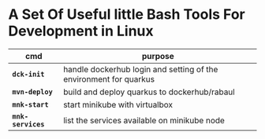 # A Set Of Useful little Bash Tools For Development in Linux 


| cmd | purpose |
| --- | --- |
| **`dck-init`** |   handle dockerhub login and setting of the environment for quarkus   |
| **`mvn-deploy`** |  build and deploy quarkus to dockerhub/rabaul  |
| **`mnk-start`** |   start minikube with virtualbox  |
| **`mnk-services`** |  list the services available on minikube node  |


